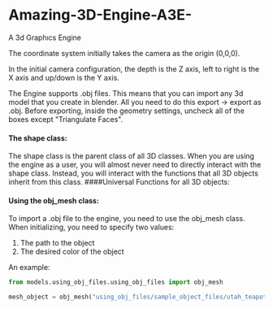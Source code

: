 # Amazing-3D-Engine-A3E-
A 3d Graphıcs Engine 

The coordinate system initially takes the camera as the origin (0,0,0).

In the initial camera configuration, the depth is the Z axis, left to right is the X axis and up/down is the Y axis. 

The Engine supports .obj files.
This means that you can import any 3d model that you create in blender. All you need to do this
 export -> export as .obj.
Before exporting, inside the geometry settings,  uncheck all of the boxes except "Triangulate Faces".

#### The shape class:
The shape class is the parent class of all 3D classes.
When you are using the engine as a user, you will almost never need to directly 
interact with the shape class.
Instead, you will interact with the functions that all 3D objects inherit from this class. 
####Universal Functions for all 3D objects:


#### Using the  obj_mesh class:

To import a .obj file to the engine, you need to use the obj_mesh class.
When initializing, you need to specify two values:
1) The path to the object
2) The desired color of the object

An example:
```python
from models.using_obj_files.using_obj_files import obj_mesh

mesh_object = obj_mesh("using_obj_files/sample_object_files/utah_teapot.obj", color = (0,255,255))


```